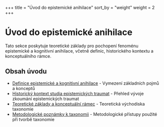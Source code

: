 +++
title = "Úvod do epistemické anihilace"
sort_by = "weight"
weight = 2
+++

# Úvod do epistemické anihilace

Tato sekce poskytuje teoretické základy pro pochopení fenoménu epistemické a kognitivní anihilace, včetně definic, historického kontextu a konceptuálního rámce.

## Obsah úvodu

- [Definice epistemické a kognitivní anihilace](./definice) - Vymezení základních pojmů a konceptů
- [Historický kontext studia epistemických traumat](./historicky-kontext) - Přehled vývoje zkoumání epistemických traumat
- [Teoretické základy a konceptuální rámec](./teoreticke-zaklady) - Teoretická východiska taxonomie
- [Metodologické poznámky k taxonomii](./metodologicke-poznamky) - Metodologické přístupy použité při tvorbě taxonomie
